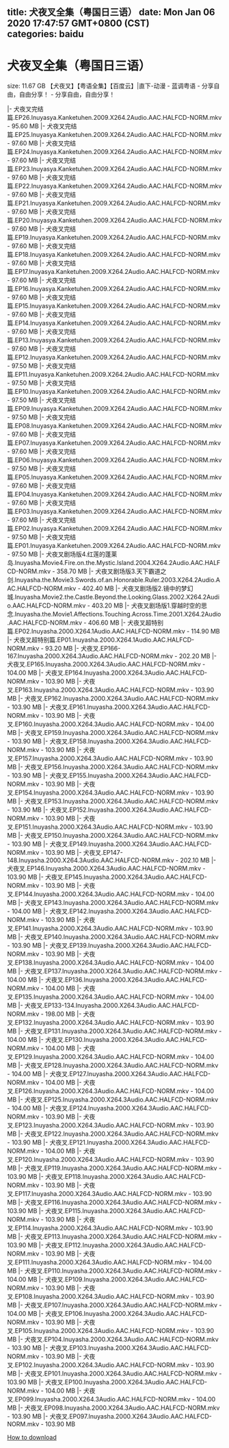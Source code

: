 
title: 犬夜叉全集（粤国日三语）
date: Mon Jan 06 2020 17:47:57 GMT+0800 (CST)    
categories: baidu
---

# 犬夜叉全集（粤国日三语）
size: 11.67 GB
 【犬夜叉】【粤语全集】【百度云】|直下-动漫 - 蓝调粤语 - 分享自由，自由分享！ - 分享自由，自由分享！
 
|- 犬夜叉完结篇.EP26.Inuyasya.Kanketuhen.2009.X264.2Audio.AAC.HALFCD-NORM.mkv - 95.60 MB
|- 犬夜叉完结篇.EP25.Inuyasya.Kanketuhen.2009.X264.2Audio.AAC.HALFCD-NORM.mkv - 97.60 MB
|- 犬夜叉完结篇.EP24.Inuyasya.Kanketuhen.2009.X264.2Audio.AAC.HALFCD-NORM.mkv - 97.60 MB
|- 犬夜叉完结篇.EP23.Inuyasya.Kanketuhen.2009.X264.2Audio.AAC.HALFCD-NORM.mkv - 97.60 MB
|- 犬夜叉完结篇.EP22.Inuyasya.Kanketuhen.2009.X264.2Audio.AAC.HALFCD-NORM.mkv - 97.60 MB
|- 犬夜叉完结篇.EP21.Inuyasya.Kanketuhen.2009.X264.2Audio.AAC.HALFCD-NORM.mkv - 97.60 MB
|- 犬夜叉完结篇.EP20.Inuyasya.Kanketuhen.2009.X264.2Audio.AAC.HALFCD-NORM.mkv - 97.60 MB
|- 犬夜叉完结篇.EP19.Inuyasya.Kanketuhen.2009.X264.2Audio.AAC.HALFCD-NORM.mkv - 97.60 MB
|- 犬夜叉完结篇.EP18.Inuyasya.Kanketuhen.2009.X264.2Audio.AAC.HALFCD-NORM.mkv - 97.60 MB
|- 犬夜叉完结篇.EP17.Inuyasya.Kanketuhen.2009.X264.2Audio.AAC.HALFCD-NORM.mkv - 97.60 MB
|- 犬夜叉完结篇.EP16.Inuyasya.Kanketuhen.2009.X264.2Audio.AAC.HALFCD-NORM.mkv - 97.60 MB
|- 犬夜叉完结篇.EP15.Inuyasya.Kanketuhen.2009.X264.2Audio.AAC.HALFCD-NORM.mkv - 97.60 MB
|- 犬夜叉完结篇.EP14.Inuyasya.Kanketuhen.2009.X264.2Audio.AAC.HALFCD-NORM.mkv - 97.60 MB
|- 犬夜叉完结篇.EP13.Inuyasya.Kanketuhen.2009.X264.2Audio.AAC.HALFCD-NORM.mkv - 97.60 MB
|- 犬夜叉完结篇.EP12.Inuyasya.Kanketuhen.2009.X264.2Audio.AAC.HALFCD-NORM.mkv - 97.50 MB
|- 犬夜叉完结篇.EP11.Inuyasya.Kanketuhen.2009.X264.2Audio.AAC.HALFCD-NORM.mkv - 97.50 MB
|- 犬夜叉完结篇.EP10.Inuyasya.Kanketuhen.2009.X264.2Audio.AAC.HALFCD-NORM.mkv - 97.50 MB
|- 犬夜叉完结篇.EP09.Inuyasya.Kanketuhen.2009.X264.2Audio.AAC.HALFCD-NORM.mkv - 97.50 MB
|- 犬夜叉完结篇.EP08.Inuyasya.Kanketuhen.2009.X264.2Audio.AAC.HALFCD-NORM.mkv - 97.60 MB
|- 犬夜叉完结篇.EP07.Inuyasya.Kanketuhen.2009.X264.2Audio.AAC.HALFCD-NORM.mkv - 97.60 MB
|- 犬夜叉完结篇.EP06.Inuyasya.Kanketuhen.2009.X264.2Audio.AAC.HALFCD-NORM.mkv - 97.50 MB
|- 犬夜叉完结篇.EP05.Inuyasya.Kanketuhen.2009.X264.2Audio.AAC.HALFCD-NORM.mkv - 97.60 MB
|- 犬夜叉完结篇.EP04.Inuyasya.Kanketuhen.2009.X264.2Audio.AAC.HALFCD-NORM.mkv - 97.60 MB
|- 犬夜叉完结篇.EP03.Inuyasya.Kanketuhen.2009.X264.2Audio.AAC.HALFCD-NORM.mkv - 97.60 MB
|- 犬夜叉完结篇.EP02.Inuyasya.Kanketuhen.2009.X264.2Audio.AAC.HALFCD-NORM.mkv - 97.50 MB
|- 犬夜叉完结篇.EP01.Inuyasya.Kanketuhen.2009.X264.2Audio.AAC.HALFCD-NORM.mkv - 97.50 MB
|- 犬夜叉剧场版4.红莲的蓬莱岛.Inuyasha.Movie4.Fire.on.the.Mystic.Island.2004.X264.2Audio.AAC.HALFCD-NORM.mkv - 358.70 MB
|- 犬夜叉剧场版3.天下霸道之剑.Inuyasha.the.Movie3.Swords.of.an.Honorable.Ruler.2003.X264.2Audio.AAC.HALFCD-NORM.mkv - 402.40 MB
|- 犬夜叉剧场版2.镜中的梦幻城.Inuyasha.Movie2.the.Castle.Beyond.the.Looking.Glass.2002.X264.2Audio.AAC.HALFCD-NORM.mkv - 403.20 MB
|- 犬夜叉剧场版1.穿越时空的思念.Inuyasha.the.Movie1.Affections.Touching.Across.Time.2001.X264.2Audio.AAC.HALFCD-NORM.mkv - 406.60 MB
|- 犬夜叉超特别篇.EP02.Inuyasha.2000.X264.1Audio.AAC.HALFCD-NORM.mkv - 114.90 MB
|- 犬夜叉超特别篇.EP01.Inuyasha.2000.X264.1Audio.AAC.HALFCD-NORM.mkv - 93.20 MB
|- 犬夜叉.EP166-167.Inuyasha.2000.X264.3Audio.AAC.HALFCD-NORM.mkv - 202.20 MB
|- 犬夜叉.EP165.Inuyasha.2000.X264.3Audio.AAC.HALFCD-NORM.mkv - 104.00 MB
|- 犬夜叉.EP164.Inuyasha.2000.X264.3Audio.AAC.HALFCD-NORM.mkv - 103.90 MB
|- 犬夜叉.EP163.Inuyasha.2000.X264.3Audio.AAC.HALFCD-NORM.mkv - 103.90 MB
|- 犬夜叉.EP162.Inuyasha.2000.X264.3Audio.AAC.HALFCD-NORM.mkv - 103.90 MB
|- 犬夜叉.EP161.Inuyasha.2000.X264.3Audio.AAC.HALFCD-NORM.mkv - 103.90 MB
|- 犬夜叉.EP160.Inuyasha.2000.X264.3Audio.AAC.HALFCD-NORM.mkv - 104.00 MB
|- 犬夜叉.EP159.Inuyasha.2000.X264.3Audio.AAC.HALFCD-NORM.mkv - 103.90 MB
|- 犬夜叉.EP158.Inuyasha.2000.X264.3Audio.AAC.HALFCD-NORM.mkv - 103.90 MB
|- 犬夜叉.EP157.Inuyasha.2000.X264.3Audio.AAC.HALFCD-NORM.mkv - 103.90 MB
|- 犬夜叉.EP156.Inuyasha.2000.X264.3Audio.AAC.HALFCD-NORM.mkv - 103.90 MB
|- 犬夜叉.EP155.Inuyasha.2000.X264.3Audio.AAC.HALFCD-NORM.mkv - 103.90 MB
|- 犬夜叉.EP154.Inuyasha.2000.X264.3Audio.AAC.HALFCD-NORM.mkv - 103.90 MB
|- 犬夜叉.EP153.Inuyasha.2000.X264.3Audio.AAC.HALFCD-NORM.mkv - 103.90 MB
|- 犬夜叉.EP152.Inuyasha.2000.X264.3Audio.AAC.HALFCD-NORM.mkv - 103.90 MB
|- 犬夜叉.EP151.Inuyasha.2000.X264.3Audio.AAC.HALFCD-NORM.mkv - 103.90 MB
|- 犬夜叉.EP150.Inuyasha.2000.X264.3Audio.AAC.HALFCD-NORM.mkv - 103.90 MB
|- 犬夜叉.EP149.Inuyasha.2000.X264.3Audio.AAC.HALFCD-NORM.mkv - 103.90 MB
|- 犬夜叉.EP147-148.Inuyasha.2000.X264.3Audio.AAC.HALFCD-NORM.mkv - 202.10 MB
|- 犬夜叉.EP146.Inuyasha.2000.X264.3Audio.AAC.HALFCD-NORM.mkv - 103.90 MB
|- 犬夜叉.EP145.Inuyasha.2000.X264.3Audio.AAC.HALFCD-NORM.mkv - 103.90 MB
|- 犬夜叉.EP144.Inuyasha.2000.X264.3Audio.AAC.HALFCD-NORM.mkv - 104.00 MB
|- 犬夜叉.EP143.Inuyasha.2000.X264.3Audio.AAC.HALFCD-NORM.mkv - 104.00 MB
|- 犬夜叉.EP142.Inuyasha.2000.X264.3Audio.AAC.HALFCD-NORM.mkv - 103.90 MB
|- 犬夜叉.EP141.Inuyasha.2000.X264.3Audio.AAC.HALFCD-NORM.mkv - 103.90 MB
|- 犬夜叉.EP140.Inuyasha.2000.X264.3Audio.AAC.HALFCD-NORM.mkv - 103.90 MB
|- 犬夜叉.EP139.Inuyasha.2000.X264.3Audio.AAC.HALFCD-NORM.mkv - 103.90 MB
|- 犬夜叉.EP138.Inuyasha.2000.X264.3Audio.AAC.HALFCD-NORM.mkv - 104.00 MB
|- 犬夜叉.EP137.Inuyasha.2000.X264.3Audio.AAC.HALFCD-NORM.mkv - 104.00 MB
|- 犬夜叉.EP136.Inuyasha.2000.X264.3Audio.AAC.HALFCD-NORM.mkv - 104.00 MB
|- 犬夜叉.EP135.Inuyasha.2000.X264.3Audio.AAC.HALFCD-NORM.mkv - 104.00 MB
|- 犬夜叉.EP133-134.Inuyasha.2000.X264.3Audio.AAC.HALFCD-NORM.mkv - 198.00 MB
|- 犬夜叉.EP132.Inuyasha.2000.X264.3Audio.AAC.HALFCD-NORM.mkv - 103.90 MB
|- 犬夜叉.EP131.Inuyasha.2000.X264.3Audio.AAC.HALFCD-NORM.mkv - 104.00 MB
|- 犬夜叉.EP130.Inuyasha.2000.X264.3Audio.AAC.HALFCD-NORM.mkv - 104.00 MB
|- 犬夜叉.EP129.Inuyasha.2000.X264.3Audio.AAC.HALFCD-NORM.mkv - 104.00 MB
|- 犬夜叉.EP128.Inuyasha.2000.X264.3Audio.AAC.HALFCD-NORM.mkv - 104.00 MB
|- 犬夜叉.EP127.Inuyasha.2000.X264.3Audio.AAC.HALFCD-NORM.mkv - 104.00 MB
|- 犬夜叉.EP126.Inuyasha.2000.X264.3Audio.AAC.HALFCD-NORM.mkv - 104.00 MB
|- 犬夜叉.EP125.Inuyasha.2000.X264.3Audio.AAC.HALFCD-NORM.mkv - 104.00 MB
|- 犬夜叉.EP124.Inuyasha.2000.X264.3Audio.AAC.HALFCD-NORM.mkv - 103.90 MB
|- 犬夜叉.EP123.Inuyasha.2000.X264.3Audio.AAC.HALFCD-NORM.mkv - 103.90 MB
|- 犬夜叉.EP122.Inuyasha.2000.X264.3Audio.AAC.HALFCD-NORM.mkv - 103.90 MB
|- 犬夜叉.EP121.Inuyasha.2000.X264.3Audio.AAC.HALFCD-NORM.mkv - 104.00 MB
|- 犬夜叉.EP120.Inuyasha.2000.X264.3Audio.AAC.HALFCD-NORM.mkv - 103.90 MB
|- 犬夜叉.EP119.Inuyasha.2000.X264.3Audio.AAC.HALFCD-NORM.mkv - 103.90 MB
|- 犬夜叉.EP118.Inuyasha.2000.X264.3Audio.AAC.HALFCD-NORM.mkv - 103.90 MB
|- 犬夜叉.EP117.Inuyasha.2000.X264.3Audio.AAC.HALFCD-NORM.mkv - 103.90 MB
|- 犬夜叉.EP116.Inuyasha.2000.X264.3Audio.AAC.HALFCD-NORM.mkv - 103.90 MB
|- 犬夜叉.EP115.Inuyasha.2000.X264.3Audio.AAC.HALFCD-NORM.mkv - 103.90 MB
|- 犬夜叉.EP114.Inuyasha.2000.X264.3Audio.AAC.HALFCD-NORM.mkv - 103.90 MB
|- 犬夜叉.EP113.Inuyasha.2000.X264.3Audio.AAC.HALFCD-NORM.mkv - 103.90 MB
|- 犬夜叉.EP112.Inuyasha.2000.X264.3Audio.AAC.HALFCD-NORM.mkv - 103.90 MB
|- 犬夜叉.EP111.Inuyasha.2000.X264.3Audio.AAC.HALFCD-NORM.mkv - 104.00 MB
|- 犬夜叉.EP110.Inuyasha.2000.X264.3Audio.AAC.HALFCD-NORM.mkv - 104.00 MB
|- 犬夜叉.EP109.Inuyasha.2000.X264.3Audio.AAC.HALFCD-NORM.mkv - 103.90 MB
|- 犬夜叉.EP108.Inuyasha.2000.X264.3Audio.AAC.HALFCD-NORM.mkv - 103.90 MB
|- 犬夜叉.EP107.Inuyasha.2000.X264.3Audio.AAC.HALFCD-NORM.mkv - 104.00 MB
|- 犬夜叉.EP106.Inuyasha.2000.X264.3Audio.AAC.HALFCD-NORM.mkv - 103.90 MB
|- 犬夜叉.EP105.Inuyasha.2000.X264.3Audio.AAC.HALFCD-NORM.mkv - 103.90 MB
|- 犬夜叉.EP104.Inuyasha.2000.X264.3Audio.AAC.HALFCD-NORM.mkv - 103.90 MB
|- 犬夜叉.EP103.Inuyasha.2000.X264.3Audio.AAC.HALFCD-NORM.mkv - 103.90 MB
|- 犬夜叉.EP102.Inuyasha.2000.X264.3Audio.AAC.HALFCD-NORM.mkv - 103.90 MB
|- 犬夜叉.EP101.Inuyasha.2000.X264.3Audio.AAC.HALFCD-NORM.mkv - 103.90 MB
|- 犬夜叉.EP100.Inuyasha.2000.X264.3Audio.AAC.HALFCD-NORM.mkv - 104.00 MB
|- 犬夜叉.EP099.Inuyasha.2000.X264.3Audio.AAC.HALFCD-NORM.mkv - 104.00 MB
|- 犬夜叉.EP098.Inuyasha.2000.X264.3Audio.AAC.HALFCD-NORM.mkv - 103.90 MB
|- 犬夜叉.EP097.Inuyasha.2000.X264.3Audio.AAC.HALFCD-NORM.mkv - 103.90 MB

[How to download](https://bpcam.bemobtrk.com/go/2ceec3aa-1ca2-46d6-b9ff-aaa5c184517c?jno=2729)